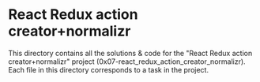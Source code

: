 # React Redux action creator+normalizr

This directory contains all the solutions & code for the "React Redux action creator+normalizr" project (0x07-react_redux_action_creator_normalizr). Each file in this directory corresponds to a task in the project.
